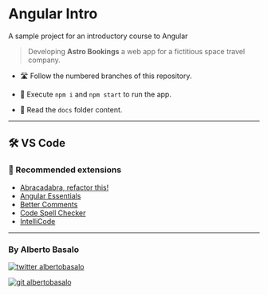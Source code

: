# Angular Intro

A sample project for an introductory course to Angular

> Developing **Astro Bookings** a web app for a fictitious space travel company.

- 🛣️ Follow the numbered branches of this repository.

- 🚀 Execute `npm i` and `npm start` to run the app.

- 📕 Read the `docs` folder content.

---

## 🛠 VS Code

### 🧩 Recommended extensions

- [Abracadabra, refactor this!](https://marketplace.visualstudio.com/items?itemName=nicoespeon.abracadabra)
- [Angular Essentials](https://marketplace.visualstudio.com/items?itemName=johnpapa.angular-essentials)
- [Better Comments](https://marketplace.visualstudio.com/items?itemName=aaron-bond.better-comments)
- [Code Spell Checker](https://marketplace.visualstudio.com/items?itemName=streetsidesoftware.code-spell-checker)
- [IntelliCode](https://marketplace.visualstudio.com/items?itemName=VisualStudioExptTeam.vscodeintellicode)

---

<footer>
  <h3>By Alberto Basalo</h3>
  <p>
    <a href="https://twitter.com/albertobasalo" target="blank">
      <img src="https://img.shields.io/twitter/follow/albertobasalo?logo=twitter&style=for-the-badge" alt="twitter albertobasalo" />
    </a>
  </p>
  <p>
    <a href="https://github.com/albertobasalo" target="blank">
      <img 
        src="https://img.shields.io/github/followers/albertobasalo?logo=github&label=profile albertobasalo&style=for-the-badge" alt="git albertobasalo" />
    </a>
  </p>
</footer>
